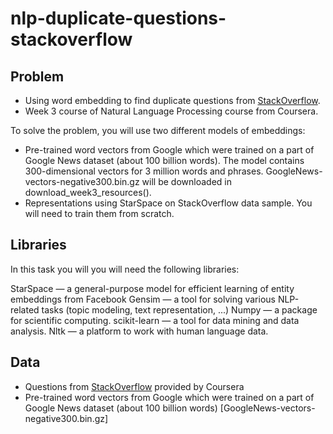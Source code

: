 # nlp-duplicate-questions-stackoverflow

## Problem 
- Using word embedding  to find duplicate questions from [StackOverflow](https://stackoverflow.com).
- Week 3 course of Natural Language Processing course from Coursera.


To solve the problem, you will use two different models of embeddings:

- Pre-trained word vectors from Google which were trained on a part of Google News dataset (about 100 billion words). The model contains 300-dimensional vectors for 3 million words and phrases. GoogleNews-vectors-negative300.bin.gz will be downloaded in download_week3_resources().
- Representations using StarSpace on StackOverflow data sample. You will need to train them from scratch.

## Libraries
In this task you will you will need the following libraries:

StarSpace — a general-purpose model for efficient learning of entity embeddings from Facebook
Gensim — a tool for solving various NLP-related tasks (topic modeling, text representation, ...)
Numpy — a package for scientific computing.
scikit-learn — a tool for data mining and data analysis.
Nltk — a platform to work with human language data.

## Data

- Questions from [StackOverflow](https://stackoverflow.com) provided by Coursera
- Pre-trained word vectors from Google which were trained on a part of Google News dataset (about 100 billion words) [GoogleNews-vectors-negative300.bin.gz]

